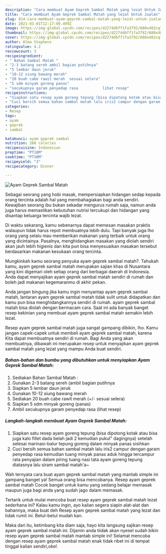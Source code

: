 ```yaml
---
description: "Cara membuat Ayam Geprek Sambal Matah yang lezat Untuk Jualan"
title: "Cara membuat Ayam Geprek Sambal Matah yang lezat Untuk Jualan"
slug: 814-cara-membuat-ayam-geprek-sambal-matah-yang-lezat-untuk-jualan
date: 2021-03-01T12:17:09.499Z
image: https://img-global.cpcdn.com/recipes/d2274dbff1fa3792/680x482cq70/ayam-geprek-sambal-matah-foto-resep-utama.jpg
thumbnail: https://img-global.cpcdn.com/recipes/d2274dbff1fa3792/680x482cq70/ayam-geprek-sambal-matah-foto-resep-utama.jpg
cover: https://img-global.cpcdn.com/recipes/d2274dbff1fa3792/680x482cq70/ayam-geprek-sambal-matah-foto-resep-utama.jpg
author: Alma Stephens
ratingvalue: 4.2
reviewcount: 3
recipeingredient:
- " Bahan Sambal Matah "
- "2-3 batang sereh ambil bagian putihnya"
- "5 lembar daun jeruk"
- "10-12 siung bawang merah"
- "20 buah cabe rawit merah  sesuai selera"
- "5 sdm minyak goreng panas"
- "secukupnya garam penyedap rasa           lihat resep"
recipeinstructions:
- "Siapkan satu resep ayam goreng tepung (bisa dipotong kotak atau bisa juga kalo fillet dada belah jadi 2 kemudian pukul&#34; dagingnya) setelah selesai marinasi-balur tepung goreng dalam minyak panas sisihkan"
- "Cuci bersih semua bahan sambal matah lalu iris2 campur dengan garam penyedap rasa kemudian tuang minyak panas aduk hingga tercampur rata penyajian dalam piring tuang nasi tata ayam goreng tepung diatasnya lalu siram sambal matah&#39;a~"
categories:
- Resep
tags:
- ayam
- geprek
- sambal

katakunci: ayam geprek sambal 
nutrition: 268 calories
recipecuisine: Indonesian
preptime: "PT18M"
cooktime: "PT30M"
recipeyield: "3"
recipecategory: Dinner

---
```



![Ayam Geprek Sambal Matah](https://img-global.cpcdn.com/recipes/d2274dbff1fa3792/680x482cq70/ayam-geprek-sambal-matah-foto-resep-utama.jpg)

Sebagai seorang yang hobi masak, mempersiapkan hidangan sedap kepada orang tercinta adalah hal yang membahagiakan bagi anda sendiri. Kewajiban seorang ibu bukan sekadar mengurus rumah saja, namun anda juga harus memastikan kebutuhan nutrisi tercukupi dan hidangan yang disantap keluarga tercinta wajib lezat.

Di waktu  sekarang, kamu sebenarnya dapat memesan masakan praktis walaupun tidak harus repot membuatnya lebih dulu. Tapi banyak juga lho orang yang selalu mau memberikan makanan yang terbaik untuk orang yang dicintainya. Pasalnya, menghidangkan masakan yang diolah sendiri akan jauh lebih higienis dan kita pun bisa menyesuaikan masakan tersebut berdasarkan makanan kesukaan orang tercinta. 



Mungkinkah kamu seorang penyuka ayam geprek sambal matah?. Tahukah kamu, ayam geprek sambal matah merupakan sajian khas di Nusantara yang kini digemari oleh setiap orang dari berbagai daerah di Indonesia. Anda dapat menyajikan ayam geprek sambal matah sendiri di rumah dan boleh jadi makanan kegemaranmu di akhir pekan.

Anda jangan bingung jika kamu ingin menyantap ayam geprek sambal matah, lantaran ayam geprek sambal matah tidak sulit untuk didapatkan dan kamu pun bisa menghidangkannya sendiri di rumah. ayam geprek sambal matah bisa diolah dengan bermacam cara. Saat ini ada banyak banget resep kekinian yang membuat ayam geprek sambal matah semakin lebih lezat.

Resep ayam geprek sambal matah juga sangat gampang dibikin, lho. Kamu jangan capek-capek untuk membeli ayam geprek sambal matah, karena Kita dapat membuatnya sendiri di rumah. Bagi Anda yang akan membuatnya, dibawah ini merupakan resep untuk menyajikan ayam geprek sambal matah yang lezat yang mampu Anda buat sendiri.

<!--inarticleads1-->

##### Bahan-bahan dan bumbu yang dibutuhkan untuk menyiapkan Ayam Geprek Sambal Matah:

1. Sediakan  Bahan Sambal Matah :
1. Gunakan 2-3 batang sereh (ambil bagian putihnya
1. Siapkan 5 lembar daun jeruk
1. Gunakan 10-12 siung bawang merah
1. Sediakan 20 buah cabe rawit merah (+/- sesuai selera)
1. Siapkan 5 sdm minyak goreng (panas)
1. Ambil secukupnya garam penyedap rasa           (lihat resep)




<!--inarticleads2-->

##### Langkah-langkah membuat Ayam Geprek Sambal Matah:

1. Siapkan satu resep ayam goreng tepung (bisa dipotong kotak atau bisa juga kalo fillet dada belah jadi 2 kemudian pukul&#34; dagingnya) setelah selesai marinasi-balur tepung goreng dalam minyak panas sisihkan
1. Cuci bersih semua bahan sambal matah lalu iris2 campur dengan garam penyedap rasa kemudian tuang minyak panas aduk hingga tercampur rata penyajian dalam piring tuang nasi tata ayam goreng tepung diatasnya lalu siram sambal matah&#39;a~




Wah ternyata cara buat ayam geprek sambal matah yang mantab simple ini gampang banget ya! Semua orang bisa mencobanya. Resep ayam geprek sambal matah Cocok banget untuk kamu yang sedang belajar memasak maupun juga bagi anda yang sudah jago dalam memasak.

Tertarik untuk mulai mencoba buat resep ayam geprek sambal matah lezat sederhana ini? Kalau kamu ingin, ayo kalian segera siapin alat-alat dan bahannya, maka buat deh Resep ayam geprek sambal matah yang lezat dan tidak rumit ini. Betul-betul mudah kan. 

Maka dari itu, ketimbang kita diam saja, hayo kita langsung sajikan resep ayam geprek sambal matah ini. Dijamin anda tiidak akan nyesel sudah bikin resep ayam geprek sambal matah mantab simple ini! Selamat mencoba dengan resep ayam geprek sambal matah enak tidak ribet ini di tempat tinggal kalian sendiri,oke!.

